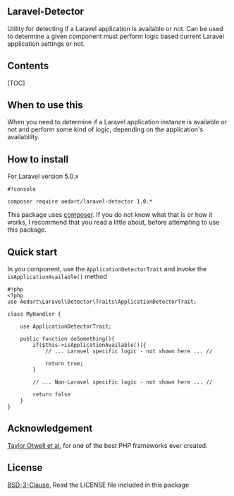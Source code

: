 ## Laravel-Detector ##

Utility for detecting if a Laravel application is available or not. Can be used to determine a given component must perform logic based current Laravel application settings or not.

## Contents ##

[TOC]

## When to use this ##

When you need to determine if a Laravel application instance is available or not and perform some kind of logic, depending on the application's availability.

## How to install ##

For Laravel version 5.0.x

```
#!console

composer require aedart/laravel-detector 1.0.*
```

This package uses [composer](https://getcomposer.org/). If you do not know what that is or how it works, I recommend that you read a little about, before attempting to use this package.

## Quick start ##

In you component, use the `ApplicationDetectorTrait` and invoke the `isApplicationAvailable()` method

```
#!php
<?php
use Aedart\Laravel\Detector\Traits\ApplicationDetectorTrait;

class MyHandler {

    use ApplicationDetectorTrait;

    public function doSomething(){
        if($this->isApplicationAvailable()){
            // ... Laravel specific logic - not shown here ... //
        
            return true;
        }
        
        // ... Non-Laravel specific logic - not shown here ... //
        
        return false
    }
}
```

## Acknowledgement ##
 
[Taylor Otwell et al.](http://laravel.com/) for one of the best PHP frameworks ever created.

## License ##

[BSD-3-Clause](http://spdx.org/licenses/BSD-3-Clause), Read the LICENSE file included in this package
